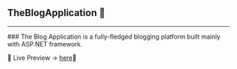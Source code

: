 ## TheBlogApplication :memo:
 <hr>
### The Blog Application is a fully-fledged blogging platform built mainly with ASP.NET framework.

 :eyes: Live Preview -> [here](https://theblogapplication.herokuapp.com/):rocket:

